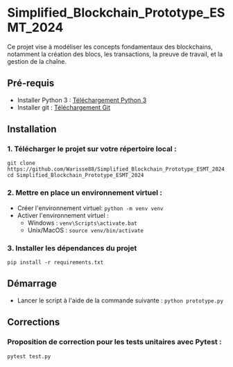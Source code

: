 # Simplified_Blockchain_Prototype_ESMT_2024
Ce projet vise à modéliser les concepts fondamentaux des blockchains, notamment la création des blocs, les transactions, la preuve de travail, et la gestion de la chaîne.
## Pré-requis

* Installer Python 3 : [Téléchargement Python 3](https://www.python.org/downloads/)
* Installer git : [Téléchargement Git](https://git-scm.com/book/fr/v2/D%C3%A9marrage-rapide-Installation-de-Git)

## Installation

### 1. Télécharger le projet sur votre répertoire local : 
```
git clone https://github.com/Warisse88/Simplified_Blockchain_Prototype_ESMT_2024.git
cd Simplified_Blockchain_Prototype_ESMT_2024
```
### 2. Mettre en place un environnement virtuel :
* Créer l'environnement virtuel: `python -m venv venv`
* Activer l'environnement virtuel :
    * Windows : `venv\Scripts\activate.bat`
    * Unix/MacOS : `source venv/bin/activate`
    
### 3. Installer les dépendances du projet
```
pip install -r requirements.txt
```

## Démarrage
* Lancer le script à l'aide de la commande suivante : `python prototype.py`

## Corrections
### Proposition de correction pour les tests unitaires avec Pytest :
```
pytest test.py
```
